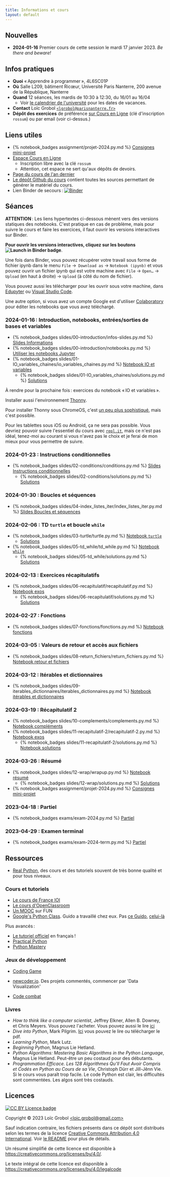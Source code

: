 ```yaml
---
title: Informations et cours
layout: default
---
```


[comment]: <> "LTeX: language=fr"


## Nouvelles

- **2024-01-16** Premier cours de cette session le mardi 17 janvier 2023. *Be there and beware!*


## Infos pratiques

- **Quoi** « Apprendre à programmer », 4L6SC01P
- **Où** Salle L209, bâtiment Ricœur, Université Paris Nanterre, 200 avenue de la République,
  Nanterre
- **Quand** 12 séances, les mardis de 10:30 à 12:30, du 16/01 au 16/04
  - Voir [le calendrier de
    l'université](https://etudiants.parisnanterre.fr/calendrier-universitaire/calendrier-universitaire-2023-2024)
    pour les dates de vacances.
- **Contact** Loïc Grobol [`<lgrobol@parisnanterre.fr>`](mailto:lgrobol@parisnanterre.fr)
- **Dépôt des exercices** de préférence [sur Cours en Ligne](https://coursenligne.parisnanterre.fr/course/view.php?id=7459) (clé d'inscription `rossum`)
  ou par email (voir ci-dessus.)

## Liens utiles

- {% notebook_badges assignment/projet-2024.py.md %} [Consignes mini-projet](assignment/projet-2024.py.ipynb)
- [Espace Cours en Ligne](https://coursenligne.parisnanterre.fr/course/view.php?id=7798)
  - Inscription libre avec la clé `rossum`
  - Attention, cet espace ne sert qu'aux dépôts de devoirs.
- [Page du cours de l'an dernier]({{site.url}}{{site.baseurl}}/2023)
- [Le dépôt Github du cours](https://github.com/LoicGrobol/apprendre-programmer/) contient toutes
  les sources permettant de générer le matériel du cours.
- Lien Binder de secours :
  [![Binder](https://mybinder.org/badge_logo.svg)](https://mybinder.org/v2/gh/LoicGrobol/apprendre-programmer/main)


## Séances

**ATTENTION** : Les liens hypertextes ci-dessous mènent vers des versions statiques des notebooks.
C'est pratique en cas de problème, mais pour suivre le cours et faire les exercices, il faut ouvrir
les versions interactives sur Binder.

<strong>Pour ouvrir les versions interactives, cliquez sur les boutons ![Launch in Binder
  badge](https://mybinder.org/badge_logo.svg)</strong>.

Une fois dans Binder, vous pouvez récupérer votre travail sous forme de fichier ipynb dans le menu
`File` →  `Download as` → `Notebook (ipynb)` et vous pouvez ouvrir un fichier ipynb qui est votre
machine avec `File` → `Open…` → `Upload` (en haut à droite) → `Upload` (à côté du nom de fichier).

Vous pouvez aussi les télécharger pour les ouvrir sous votre machine, dans
[Edupyter](https://www.edupyter.net/) ou [Visual Studio Code](https://code.visualstudio.com/).

Une autre option, si vous avez un compte Google est d'utiliser
[Colaboratory](https://colab.research.google.com/) pour éditer les notebooks que vous avez
téléchargé.

### 2024-01-16 : Introduction, notebooks, entrées/sorties de bases et variables

- {% notebook_badges slides/00-introduction/infos-slides.py.md %}
  [Slides Informations]({{site.url}}{{site.baseurl}}/slides/00-introduction/infos-slides.py.ipynb)
- {% notebook_badges slides/00-introduction/notebooks.py.md %}
  [Utiliser les notebooks Jupyter]({{site.url}}{{site.baseurl}}/slides/00-introduction/notebooks.py.ipynb)
- {% notebook_badges slides/01-IO_variables_chaines/io_variables_chaines.py.md %}
  [Notebook IO et variables]({{site.url}}{{site.baseurl}}/slides/01-IO_variables_chaines/io_variables_chaines.py.ipynb)
  - {% notebook_badges slides/01-IO_variables_chaines/solutions.py.md %}
    [Solutions]({{site.url}}{{site.baseurl}}/slides/01-IO_variables_chaines/solutions.py.ipynb)

À rendre pour la prochaine fois : exercices du notebook « IO et variables ».

Installer aussi l'environnement [Thonny](https://thonny.org).

Pour installer Thonny sous ChromeOS, c'est [un peu plus
sophistiqué](https://boldidea.org/static/thonny/chromebook.html), mais c'est possible.

Pour les tablettes sous iOS ou Android, ça ne sera pas possible. Vous devriez pouvoir suivre
l'essentiel du cours avec [`repl.it`](https://repl.it), mais ce n'est pas idéal, tenez-moi au
courant si vous n'avez pas le choix et je ferai de mon mieux pour vous permettre de suivre.

### 2024-01-23 : Instructions conditionnelles

- {% notebook_badges slides/02-conditions/conditions.py.md %}
  [Slides Instructions conditionnelles]({{site.url}}{{site.baseurl}}/slides/02-conditions/conditions.py.ipynb)
  - {% notebook_badges slides/02-conditions/solutions.py.md %}
    [Solutions]({{site.url}}{{site.baseurl}}/slides/02-conditions/solutions.py.ipynb)

### 2024-01-30 : Boucles et séquences

- {% notebook_badges slides/04-index_listes_iter/index_listes_iter.py.md %}
  [Slides Boucles et séquences]({{site.url}}{{site.baseurl}}/slides/04-index_listes_iter/index_listes_iter.py.ipynb)

### 2024-02-06 : TD `turtle` et boucle `while`

- {% notebook_badges slides/03-turtle/turtle.py.md %}
  [Notebook `turtle`]({{site.url}}{{site.baseurl}}/slides/03-turtle/turtle.py.ipynb)
  - [Solutions]({{site.url}}{{site.baseurl}}/slides/03-turtle/solutions.py)
- {% notebook_badges slides/05-td_while/td_while.py.md %}
  [Notebook `while`]({{site.url}}{{site.baseurl}}/slides/05-td_while/td_while.py.ipynb)
  - {% notebook_badges slides/05-td_while/solutions.py.md %}
    [Solutions]({{site.url}}{{site.baseurl}}/slides/05-td_while/solutions.py.ipynb)

### 2024-02-13 : Exercices récapitulatifs

- {% notebook_badges slides/06-recapitulatif/recapitulatif.py.md %}
  [Notebook exos]({{site.url}}{{site.baseurl}}/slides/06-recapitulatif/recapitulatif.py.ipynb)
  - {% notebook_badges slides/06-recapitulatif/solutions.py.md %}
    [Solutions]({{site.url}}{{site.baseurl}}/slides/06-recapitulatif/solutions.py.ipynb)

### 2024-02-27 : Fonctions

- {% notebook_badges slides/07-fonctions/fonctions.py.md %}
  [Notebook fonctions]({{site.url}}{{site.baseurl}}/slides/07-fonctions/fonctions.py.ipynb)

### 2024-03-05 : Valeurs de retour et accès aux fichiers

- {% notebook_badges slides/08-return_fichiers/return_fichiers.py.md %} [Notebook retour et
  fichiers]({{site.url}}{{site.baseurl}}/slides/08-return_fichiers/return_fichiers.py.ipynb)

### 2024-03-12 : Itérables et dictionnaires

- {% notebook_badges slides/09-iterables_dictionnaires/iterables_dictionnaires.py.md %} [Notebook itérables et
  dictionnaires]({{site.url}}{{site.baseurl}}/slides/09-iterables_dictionnaires/iterables_dictionnaires.py.ipynb)

### 2024-03-19 : Récapitulatif 2

- {% notebook_badges slides/10-complements/complements.py.md %} [Notebook
  compléments]({{site.url}}{{site.baseurl}}/slides/10-complements/complements.py.ipynb)
- {% notebook_badges slides/11-recapitulatif-2/recapitulatif-2.py.md %} [Notebook
  exos]({{site.url}}{{site.baseurl}}/slides/11-recapitulatif-2/recapitulatif-2.py.ipynb)
  - {% notebook_badges slides/11-recapitulatif-2/solutions.py.md %} [Notebook
    solutions]({{site.url}}{{site.baseurl}}/slides/11-recapitulatif-2/solutions.py.ipynb)

### 2024-03-26 : Résumé

- {% notebook_badges slides/12-wrap/wrapup.py.md %} [Notebook
  résumé]({{site.url}}{{site.baseurl}}/slides/12-wrap/wrapup.py.ipynb)
  - {% notebook_badges slides/12-wrap/solutions.py.md %}
    [Solutions]({{site.url}}{{site.baseurl}}/slides/12-wrap/solutions.py.ipynb)
- {% notebook_badges assignment/projet-2024.py.md %} [Consignes
  mini-projet]({{site.url}}{{site.baseurl}}/assignment/projet-2024.py.ipynb)

### 2023-04-18 : Partiel

- {% notebook_badges exams/exam-2024.py.md %}
  [Partiel]({{site.url}}{{site.baseurl}}/exams/exam-2024.py.ipynb)

### 2023-04-29 : Examen terminal

- {% notebook_badges exams/exam-2024-term.py.md %}
  [Partiel]({{site.url}}{{site.baseurl}}/exams/exam-2024-term.py.ipynb)

## Ressources

- [Real Python](https://realpython.com), des cours et des tutoriels souvent de très bonne qualité et
  pour tous niveaux.

### Cours et tutoriels

- [Le cours de France IOI](https://www.france-ioi.org/algo/chapters.php)
- [Le cours d'OpenClassroom](https://openclassrooms.com/fr/courses/7168871-apprenez-les-bases-du-langage-python)
- [Un MOOC](https://www.fun-mooc.fr/fr/cours/apprendre-a-coder-avec-python/) sur FUN
- [Google's Python Class](https://developers.google.com/edu/python/). Guido a travaillé chez eux.
  Pas [ce
  Guido](http://vignette2.wikia.nocookie.net/pixar/images/1/10/Guido.png/revision/latest?cb=20140314012724),
  [celui-là](https://en.wikipedia.org/wiki/Guido_van_Rossum)

Plus avancés :

- [Le tutoriel officiel](https://docs.python.org/fr/3/tutorial/) en français !
- [Practical Python](https://dabeaz-course.github.io/practical-python/Notes/Contents.html)
- [Python Mastery](https://github.com/dabeaz-course/python-mastery)

### Jeux de développement

- [Coding Game](https://www.codingame.com/home)
- [newcoder.io](http://newcoder.io/). Des projets commentés, commencer par 'Data Visualization'

- [Code combat](https://codecombat.com/)

### Livres

- *How to think like a computer scientist*, Jeffrey Elkner, Allen B. Downey, et Chris Meyers. Vous
  pouvez l'acheter. Vous pouvez aussi le lire
  [ici](http://openbookproject.net/thinkcs/python/english3e/)
- *Dive into Python*, Mark Pilgrim. [Ici](http://www.diveintopython3.net/) vous pouvez le lire ou
  télécharger le pdf.
- *Learning Python*, Mark Lutz.
- *Beginning Python*, Magnus Lie Hetland.
- *Python Algorithms: Mastering Basic Algorithms in the Python Language*, Magnus Lie Hetland.
  Peut-être un peu costaud pour des débutants.
- *Programmation Efficace. Les 128 Algorithmes Qu'Il Faut Avoir Compris et Codés en Python au Cours
  de sa Vie*, Christoph Dürr et Jill-Jênn Vie. Si le cours vous paraît trop facile. Le code Python
  est clair, les difficultés sont commentées. Les algos sont très costauds.

## Licences

[![CC BY Licence
badge](https://i.creativecommons.org/l/by/4.0/88x31.png)](http://creativecommons.org/licenses/by/4.0/)

Copyright © 2023 Loïc Grobol [\<loic.grobol@gmail.com\>](mailto:loic.grobol@gmail.com)

Sauf indication contraire, les fichiers présents dans ce dépôt sont distribués selon les termes de
la licence [Creative Commons Attribution 4.0
International](https://creativecommons.org/licenses/by/4.0/). Voir [le README](README.md#Licences)
pour plus de détails.

 Un résumé simplifié de cette licence est disponible à
 <https://creativecommons.org/licenses/by/4.0/>.

 Le texte intégral de cette licence est disponible à
 <https://creativecommons.org/licenses/by/4.0/legalcode>
